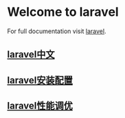 # Welcome to laravel

For full documentation visit [laravel](https://laravel.com/).  

## [laravel中文](www.golaravel.com)
## [laravel安装配置](https://www.laravist.com/blog/post/programming-with-laravel-5-installation-and-settings)
## [laravel性能调优](http://www.jb51.net/article/88811.htm)


